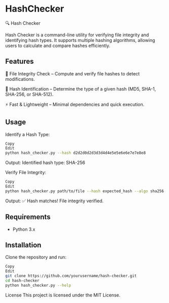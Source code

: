 # HashChecker

🔍 Hash Checker

Hash Checker is a command-line utility for verifying file integrity and identifying hash types. It supports multiple hashing algorithms, allowing users to calculate and compare hashes efficiently.

## Features

📂 File Integrity Check – Compute and verify file hashes to detect modifications.

🔎 Hash Identification – Determine the type of a given hash (MD5, SHA-1, SHA-256, or SHA-512).

⚡ Fast & Lightweight – Minimal dependencies and quick execution.

## Usage
Identify a Hash Type:
```sh
Copy
Edit
python hash_checker.py --hash d2d2d0d2d3d3d4d4e5e5e6e6e7e7e8e8
```

Output: Identified hash type: SHA-256

Verify File Integrity:
```sh
Copy
Edit
python hash_checker.py path/to/file --hash expected_hash --algo sha256
```
Output: ✅ Hash matches! File integrity verified.

## Requirements
- Python 3.x
  
## Installation
Clone the repository and run:

```sh
Copy
Edit
git clone https://github.com/yourusername/hash-checker.git
cd hash-checker
python hash_checker.py --help
```
License
This project is licensed under the MIT License.
